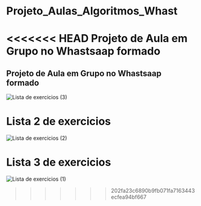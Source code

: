 # Projeto_Aulas_Algoritmos_Whast
<<<<<<< HEAD
Projeto de Aula em Grupo no Whastsaap formado
=======
## Projeto de Aula em Grupo no Whastsaap formado
![Lista de exercicios  (3)](https://github.com/Genivaldo2230/Projeto_Aulas_Algoritmos_Whast/assets/99696430/d81e6185-81be-4c1c-a765-b82f58e7bdb5)
# Lista 2 de exercicios
![Lista de exercicios  (2)](https://github.com/Genivaldo2230/Projeto_Aulas_Algoritmos_Whast/assets/99696430/264b93f8-7f92-42d1-b5d9-f9b399ae436a)

# Lista 3 de exercicios
![Lista de exercicios  (1)](https://github.com/Genivaldo2230/Projeto_Aulas_Algoritmos_Whast/assets/99696430/efb0a310-a7d7-4bf7-88e8-03a9632d5130)
>>>>>>> 202fa23c6890b9fb071fa7163443ecfea94bf667

